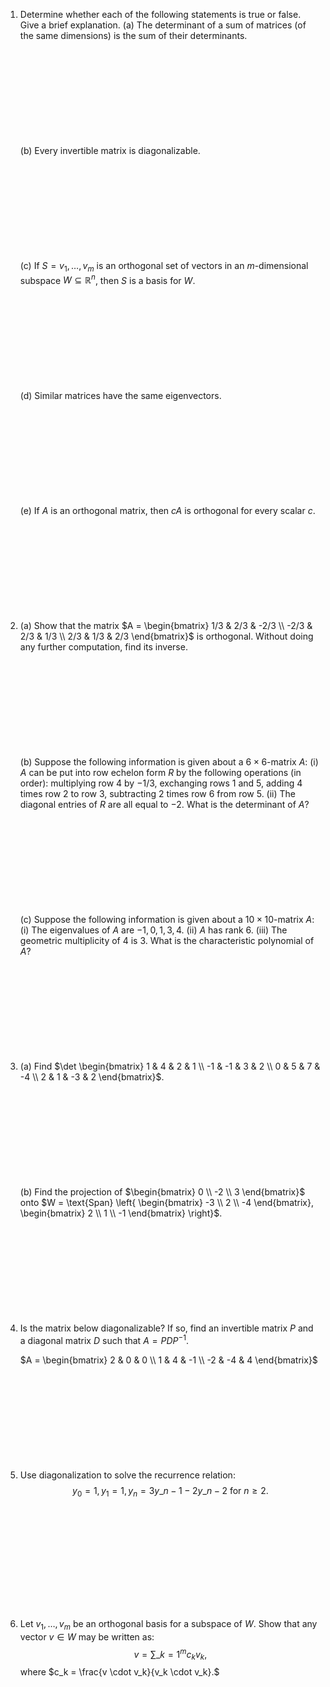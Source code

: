 1. Determine whether each of the following statements is true or false. Give a brief explanation.
   (a) The determinant of a sum of matrices (of the same dimensions) is the sum of their determinants.
   <br>
   <br>
   <br>
   <br>
   <br>
   <br>
   <br>
   <br>
   <br>
   <br>
   
   (b) Every invertible matrix is diagonalizable.
   <br>
   <br>
   <br>
   <br>
   <br>
   <br>
   <br>
   <br>
   <br>
   <br>
   
   (c) If $S = {v_1, \ldots, v_m}$ is an orthogonal set of vectors in an $m$-dimensional subspace $W \subseteq \mathbb{R}^n$, then $S$ is a basis for $W$.
   <br>
   <br>
   <br>
   <br>
   <br>
   <br>
   <br>
   <br>
   <br>
   <br>
   
   (d) Similar matrices have the same eigenvectors.
   <br>
   <br>
   <br>
   <br>
   <br>
   <br>
   <br>
   <br>
   <br>
   <br>
   
   (e) If $A$ is an orthogonal matrix, then $cA$ is orthogonal for every scalar $c$.
   <br>
   <br>
   <br>
   <br>
   <br>
   <br>
   <br>
   <br>
   <br>
   <br>

1. (a) Show that the matrix $A = \begin{bmatrix} 1/3 & 2/3 & -2/3 \\ -2/3 & 2/3 & 1/3 \\ 2/3 & 1/3 & 2/3 \end{bmatrix}$ is orthogonal. Without doing any further computation, find its inverse.
   <br>
   <br>
   <br>
   <br>
   <br>
   <br>
   <br>
   <br>
   <br>
   <br>
   
   (b) Suppose the following information is given about a $6 \times 6$-matrix $A$:
   (i) $A$ can be put into row echelon form $R$ by the following operations (in order): multiplying row 4 by $-1/3$, exchanging rows 1 and 5, adding 4 times row 2 to row 3, subtracting 2 times row 6 from row 5.
   (ii) The diagonal entries of $R$ are all equal to $-2$.
   What is the determinant of $A$?
   <br>
   <br>
   <br>
   <br>
   <br>
   <br>
   <br>
   <br>
   <br>
   <br>
   
   (c) Suppose the following information is given about a $10 \times 10$-matrix $A$:
   (i) The eigenvalues of $A$ are $-1, 0, 1, 3, 4$.
   (ii) $A$ has rank 6.
   (iii) The geometric multiplicity of 4 is 3.
   What is the characteristic polynomial of $A$?
   <br>
   <br>
   <br>
   <br>
   <br>
   <br>
   <br>
   <br>
   <br>
   <br>

1. (a) Find $\det \begin{bmatrix} 1 & 4 & 2 & 1 \\ -1 & -1 & 3 & 2 \\ 0 & 5 & 7 & -4 \\ 2 & 1 & -3 & 2 \end{bmatrix}$.
   <br>
   <br>
   <br>
   <br>
   <br>
   <br>
   <br>
   <br>
   <br>
   <br>
   
   (b) Find the projection of $\begin{bmatrix} 0 \\ -2 \\ 3 \end{bmatrix}$ onto $W = \text{Span} \left{ \begin{bmatrix} -3 \\ 2 \\ -4 \end{bmatrix}, \begin{bmatrix} 2 \\ 1 \\ -1 \end{bmatrix} \right}$.
   <br>
   <br>
   <br>
   <br>
   <br>
   <br>
   <br>
   <br>
   <br>
   <br>

1. Is the matrix below diagonalizable? If so, find an invertible matrix $P$ and a diagonal matrix $D$ such that $A = PDP^{-1}$.
   
   $A = \begin{bmatrix} 2 & 0 & 0 \\ 1 & 4 & -1 \\ -2 & -4 & 4 \end{bmatrix}$
   <br>
   <br>
   <br>
   <br>
   <br>
   <br>
   <br>
   <br>
   <br>
   <br>

1. Use diagonalization to solve the recurrence relation:
   $$y_0 = 1, y_1 = 1, y_n = 3y\_{n-1} - 2y\_{n-2} \text{ for } n \geq 2.$$
   <br>
   <br>
   <br>
   <br>
   <br>
   <br>
   <br>
   <br>
   <br>
   <br>

1. Let ${v_1, \dots, v_m}$ be an orthogonal basis for a subspace of $W$. Show that any vector $v \in W$ may be written as:
   $$v = \sum\_{k=1}^m c_k v_k,$$
   where $c_k = \frac{v \cdot v_k}{v_k \cdot v_k}.$
   <br>
   <br>
   <br>
   <br>
   <br>
   <br>
   <br>
   <br>
   <br>
   <br>
